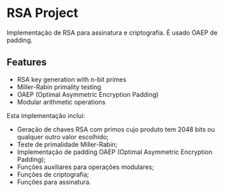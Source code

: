# RSA Project

Implementação de RSA para assinatura e criptografia. É usado OAEP de padding.

## Features
- RSA key generation with n-bit primes
- Miller-Rabin primality testing
- OAEP (Optimal Asymmetric Encryption Padding)
- Modular arithmetic operations

Esta implementação inclui:
- Geração de chaves RSA com primos cujo produto tem 2048 bits ou qualquer outro valor escolhido;
- Teste de primalidade Miller-Rabin;
- Implementação de padding OAEP (Optimal Asymmetric Encryption Padding);
- Funções auxiliares para operações modulares;
- Funções de criptografia;
- Funções para assinatura.
